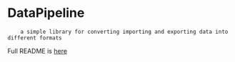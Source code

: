 # DataPipeline
        a simple library for converting importing and exporting data into different formats

Full README is [here](/src/main/resources)

